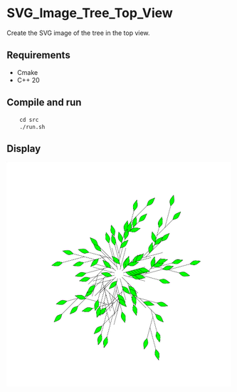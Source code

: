 # SVG_Image_Tree_Top_View

Create the SVG image of the tree in the top view.<br>

## Requirements

- Cmake
- C++ 20

## Compile and run

```
    cd src
    ./run.sh
```

## Display

![example](https://github.com/jpenrici/SVG_Image_Tree/blob/master/SVG_Image_Tree_Top_View/tree_top_view.svg)

